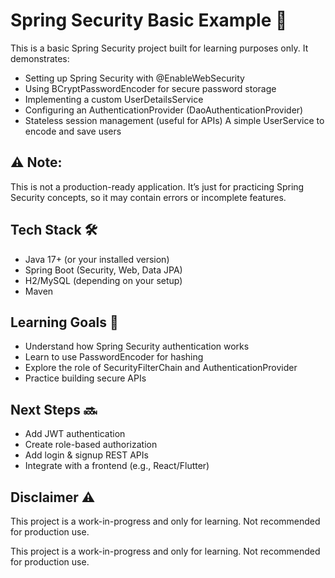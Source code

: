 # Spring Security Basic Example 🚀
This is a basic Spring Security project built for learning purposes only.
It demonstrates:
- Setting up Spring Security with @EnableWebSecurity
- Using BCryptPasswordEncoder for secure password storage
- Implementing a custom UserDetailsService
- Configuring an AuthenticationProvider (DaoAuthenticationProvider)
- Stateless session management (useful for APIs)
A simple UserService to encode and save users

## ⚠️ Note:
This is not a production-ready application. It’s just for practicing Spring Security concepts, so it may contain errors or incomplete features.
## Tech Stack 🛠
- Java 17+ (or your installed version)
- Spring Boot (Security, Web, Data JPA)
- H2/MySQL (depending on your setup)
- Maven

## Learning Goals 🎯

- Understand how Spring Security authentication works
- Learn to use PasswordEncoder for hashing
- Explore the role of SecurityFilterChain and AuthenticationProvider
- Practice building secure APIs

## Next Steps 🔜

- Add JWT authentication
- Create role-based authorization
- Add login & signup REST APIs
- Integrate with a frontend (e.g., React/Flutter)
## Disclaimer ⚠️
This project is a work-in-progress and only for learning.
Not recommended for production use.


This project is a work-in-progress and only for learning.
Not recommended for production use.
